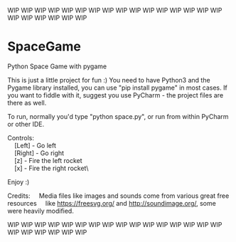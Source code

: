 WIP WIP WIP WIP WIP WIP WIP WIP WIP WIP WIP WIP WIP WIP WIP WIP WIP WIP WIP WIP WIP WIP

# SpaceGame
Python Space Game with pygame

This is just a little project for fun :) You need to have Python3 and the Pygame library
installed, you can use "pip install pygame" in most cases. If you want to fiddle with it,
suggest you use PyCharm - the project files are there as well.

To run, normally you'd type "python space.py", or run from within PyCharm or other IDE.

Controls:\
&nbsp;&nbsp;&nbsp;&nbsp;[Left]  - Go left\
&nbsp;&nbsp;&nbsp;&nbsp;[Right] - Go right\
&nbsp;&nbsp;&nbsp;&nbsp;[z]     - Fire the left rocket\
&nbsp;&nbsp;&nbsp;&nbsp;[x]     - Fire the right rocket\

Enjoy :)

Credits:
&nbsp;&nbsp;&nbsp;&nbsp;Media files like images and sounds come from various great free resources
&nbsp;&nbsp;&nbsp;&nbsp;like https://freesvg.org/ and http://soundimage.org/, some were heavily modified.


WIP WIP WIP WIP WIP WIP WIP WIP WIP WIP WIP WIP WIP WIP WIP WIP WIP WIP WIP WIP WIP WIP
